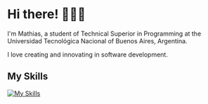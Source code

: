 # Hi there! 👋👨‍💻

I'm Mathias, a student of Technical Superior in Programming at the Universidad Tecnológica Nacional of Buenos Aires, Argentina.

I love creating and innovating in software development. 

## My Skills

[![My Skills](https://skillicons.dev/icons?i=js,typescript,java,python,cpp,c,react,vue,angular,html,css,nodejs,express,nestjs,git,github,graphql,mysql,postgres,sqlite,mongodb,vscode)](https://skillicons.dev)
